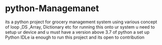 # python-Managemanet
its a python project for grocery management system using various concept of loop ,DS ,Array, Dictionary etc
for running this onto ur system u need to setup ur device and u must have a version above 3.7 of python 
a set up Python IDLe ia enough to run this project and its open to contribution 

